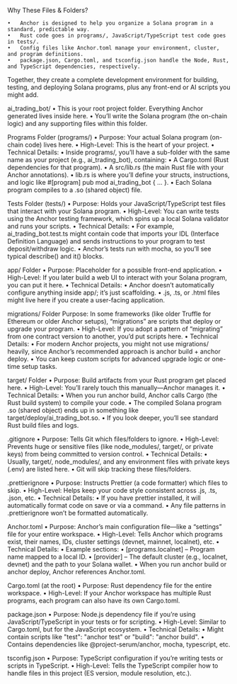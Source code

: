 Why These Files & Folders?

	•	Anchor is designed to help you organize a Solana program in a standard, predictable way.
	•	Rust code goes in programs/, JavaScript/TypeScript test code goes in tests/.
	•	Config files like Anchor.toml manage your environment, cluster, and program definitions.
	•	package.json, Cargo.toml, and tsconfig.json handle the Node, Rust, and TypeScript dependencies, respectively.

Together, they create a complete development environment for building, testing, and deploying Solana programs, plus any front-end or AI scripts you might add.


ai_trading_bot/
	•	This is your root project folder. Everything Anchor generated lives inside here.
	•	You’ll write the Solana program (the on-chain logic) and any supporting files within this folder.

Programs Folder (programs/)
	•	Purpose: Your actual Solana program (on-chain code) lives here.
	•	High-Level: This is the heart of your project.
	•	Technical Details:
	•	Inside programs/, you’ll have a sub-folder with the same name as your project (e.g., ai_trading_bot), containing:
	•	A Cargo.toml (Rust dependencies for that program).
	•	A src/lib.rs (the main Rust file with your Anchor annotations).
	•	lib.rs is where you’ll define your structs, instructions, and logic like #[program] pub mod ai_trading_bot { ... }.
	•	Each Solana program compiles to a .so (shared object) file.

Tests Folder (tests/)
	•	Purpose: Holds your JavaScript/TypeScript test files that interact with your Solana program.
	•	High-Level: You can write tests using the Anchor testing framework, which spins up a local Solana validator and runs your scripts.
	•	Technical Details:
	•	For example, ai_trading_bot.test.ts might contain code that imports your IDL (Interface Definition Language) and sends instructions to your program to test deposit/withdraw logic.
	•	Anchor’s tests run with mocha, so you’ll see typical describe() and it() blocks.

app/ Folder
•	Purpose: Placeholder for a possible front-end application.
	•	High-Level: If you later build a web UI to interact with your Solana program, you can put it here.
	•	Technical Details:
	•	Anchor doesn’t automatically configure anything inside app/; it’s just scaffolding.
	•	.js, .ts, or .html files might live here if you create a user-facing application.

migrations/ Folder
    Purpose: In some frameworks (like older Truffle for Ethereum or older Anchor setups), “migrations” are scripts that deploy or upgrade your program.
	•	High-Level: If you adopt a pattern of “migrating” from one contract version to another, you’d put scripts here.
	•	Technical Details:
	•	For modern Anchor projects, you might not use migrations/ heavily, since Anchor’s recommended approach is anchor build + anchor deploy.
	•	You can keep custom scripts for advanced upgrade logic or one-time setup tasks.

target/ Folder
    	•	Purpose: Build artifacts from your Rust program get placed here.
	•	High-Level: You’ll rarely touch this manually—Anchor manages it.
	•	Technical Details:
	•	When you run anchor build, Anchor calls Cargo (the Rust build system) to compile your code.
	•	The compiled Solana program .so (shared object) ends up in something like target/deploy/ai_trading_bot.so.
	•	If you look deeper, you’ll see standard Rust build files and logs.


.gitignore
	•	Purpose: Tells Git which files/folders to ignore.
	•	High-Level: Prevents huge or sensitive files (like node_modules/, target/, or private keys) from being committed to version control.
	•	Technical Details:
	•	Usually, target/, node_modules/, and any environment files with private keys (.env) are listed here.
	•	Git will skip tracking these files/folders.

.prettierignore
	•	Purpose: Instructs Prettier (a code formatter) which files to skip.
	•	High-Level: Helps keep your code style consistent across .js, .ts, .json, etc.
	•	Technical Details:
	•	If you have prettier installed, it will automatically format code on save or via a command.
	•	Any file patterns in .prettierignore won’t be formatted automatically.

Anchor.toml
	•	Purpose: Anchor’s main configuration file—like a “settings” file for your entire workspace.
	•	High-Level: Tells Anchor which programs exist, their names, IDs, cluster settings (devnet, mainnet, localnet), etc.
	•	Technical Details:
	•	Example sections:
	•	[programs.localnet] – Program name mapped to a local ID.
	•	[provider] – The default cluster (e.g., localnet, devnet) and the path to your Solana wallet.
	•	When you run anchor build or anchor deploy, Anchor references Anchor.toml.

Cargo.toml (at the root)
	•	Purpose: Rust dependency file for the entire workspace.
	•	High-Level: If your Anchor workspace has multiple Rust programs, each program can also have its own Cargo.toml.

package.json
	•	Purpose: Node.js dependency file if you’re using JavaScript/TypeScript in your tests or for scripting.
	•	High-Level: Similar to Cargo.toml, but for the JavaScript ecosystem.
	•	Technical Details:
	•	Might contain scripts like "test": "anchor test" or "build": "anchor build".
	•	Contains dependencies like @project-serum/anchor, mocha, typescript, etc.

tsconfig.json
	•	Purpose: TypeScript configuration if you’re writing tests or scripts in TypeScript.
	•	High-Level: Tells the TypeScript compiler how to handle files in this project (ES version, module resolution, etc.).